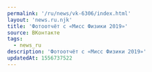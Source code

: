 ```yaml
---
permalink: '/ru/news/vk-6306/index.html'
layout: 'news.ru.njk'
title: 'Фотоотчёт с «Мисс Физики 2019»'
source: ВКонтакте
tags:
  - news_ru
description: 'Фотоотчёт с «Мисс Физики 2019»'
updatedAt: 1556737522
---
```

